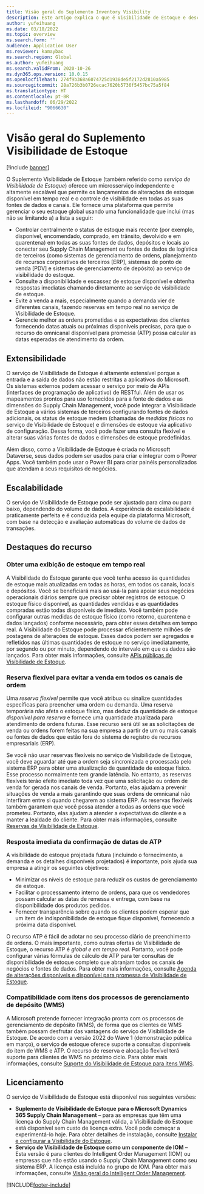 ```yaml
---
title: Visão geral do Suplemento Inventory Visibility
description: Este artigo explica o que é Visibilidade de Estoque e descreve seus recursos.
author: yufeihuang
ms.date: 03/18/2022
ms.topic: overview
ms.search.form: ''
audience: Application User
ms.reviewer: kamaybac
ms.search.region: Global
ms.author: yufeihuang
ms.search.validFrom: 2020-10-26
ms.dyn365.ops.version: 10.0.15
ms.openlocfilehash: 274f9b368a6074725d1938de5f2172d2810a5985
ms.sourcegitcommit: 28a726b3b0726ecac7620b5736f5457bc75a5f84
ms.translationtype: HT
ms.contentlocale: pt-BR
ms.lasthandoff: 06/29/2022
ms.locfileid: "9066630"
---
```

# <a name="inventory-visibility-add-in-overview"></a>Visão geral do Suplemento Visibilidade de Estoque

[!include [banner](../includes/banner.md)]

O Suplemento Visibilidade de Estoque (também referido como *serviço de Visibilidade de Estoque*) oferece um microsserviço independente e altamente escalável que permite os lançamentos de alterações de estoque disponível em tempo real e o controle de visibilidade em todas as suas fontes de dados e canais. Ele fornece uma plataforma que permite gerenciar o seu estoque global usando uma funcionalidade que inclui (mas não se limitando a) a lista a seguir:

- Controlar centralmente o status de estoque mais recente (por exemplo, disponível, encomendado, comprado, em trânsito, devolvido e em quarentena) em todas as suas fontes de dados, depósitos e locais ao conectar seu Supply Chain Management ou fontes de dados de logística de terceiros (como sistemas de gerenciamento de ordens, planejamento de recursos corporativos de terceiros \[ERP\], sistemas de ponto de venda \[PDV\] e sistemas de gerenciamento de depósito) ao serviço de visibilidade do estoque.
- Consulte a disponibilidade e escassez de estoque disponível e obtenha respostas imediatas chamando diretamente ao serviço de visibilidade de estoque.
- Evite a venda a mais, especialmente quando a demanda vier de diferentes canais, fazendo reservas em tempo real no serviço de Visibilidade de Estoque.
- Gerencie melhor as ordens prometidas e as expectativas dos clientes fornecendo datas atuais ou próximas disponíveis precisas, para que o recurso do omnicanal disponível para promessa (ATP) possa calcular as datas esperadas de atendimento da ordem.

## <a name="extensibility"></a>Extensibilidade

O serviço de Visibilidade de Estoque é altamente extensível porque a entrada e a saída de dados não estão restritas a aplicativos do Microsoft. Os sistemas externos podem acessar o serviço por meio de APIs (interfaces de programação de aplicativo) de RESTful. Além de usar os mapeamentos prontos para uso fornecidos para a fonte de dados e as dimensões do Supply Chain Management, você pode integrar a Visibilidade de Estoque a vários sistemas de terceiros configurando fontes de dados adicionais, os status de estoque medem (chamadas de *medidas físicas* no serviço de Visibilidade de Estoque) e dimensões de estoque via aplicativo de configuração. Dessa forma, você pode fazer uma consulta flexível e alterar suas várias fontes de dados e dimensões de estoque predefinidas.

Além disso, como a Visibilidade de Estoque é criada no Microsoft Dataverse, seus dados podem ser usados para criar e integrar com o Power Apps. Você também pode usar o Power BI para criar painéis personalizados que atendam a seus requisitos de negócios.

## <a name="scalability"></a>Escalabilidade

O serviço de Visibilidade de Estoque pode ser ajustado para cima ou para baixo, dependendo do volume de dados. A experiência de escalabilidade é praticamente perfeita e é conduzida pela equipe da plataforma Microsoft, com base na detecção e avaliação automáticas do volume de dados de transações.

## <a name="feature-highlights"></a>Destaques do recurso

### <a name="get-a-global-view-of-real-time-inventory"></a>Obter uma exibição de estoque em tempo real

A Visibilidade do Estoque garante que você tenha acesso às quantidades de estoque mais atualizadas em todas as horas, em todos os canais, locais e depósitos. Você se beneficiará mais ao usá-la para apoiar seus negócios operacionais diários sempre que precisar obter registros de estoque. O estoque físico disponível, as quantidades vendidas e as quantidades compradas estão todas disponíveis de imediato. Você também pode configurar outras medidas de estoque físico (como retorno, quarentena e dados lançados) conforme necessário, para obter esses detalhes em tempo real. A Visibilidade do Estoque pode processar eficientemente milhões de postagens de alterações de estoque. Esses dados podem ser agregados e refletidos nas últimas quantidades de estoque no serviço imediatamente, por segundo ou por minuto, dependendo do intervalo em que os dados são lançados. Para obter mais informações, consulte [APIs públicas de Visibilidade de Estoque](inventory-visibility-api.md).

### <a name="soft-reservation-to-avoid-overselling-across-all-order-channels"></a>Reserva flexível para evitar a venda em todos os canais de ordem

Uma *reserva flexível* permite que você atribua ou sinalize quantidades específicas para preencher uma ordem ou demanda. Uma reserva temporária não afeta o estoque físico, mas deduz da quantidade de estoque *disponível para reserva* e fornece uma quantidade atualizada para atendimento de ordens futuras. Esse recurso será útil se as solicitações de venda ou ordens forem feitas na sua empresa a partir de um ou mais canais ou fontes de dados que estão fora do sistema de registro de recursos empresariais (ERP).

Se você não usar reservas flexíveis no serviço de Visibilidade de Estoque, você deve aguardar até que a ordem seja sincronizada e processada pelo sistema ERP para obter uma atualização de quantidade de estoque físico. Esse processo normalmente tem grande latência. No entanto, as reservas flexíveis terão efeito imediato toda vez que uma solicitação ou ordem de venda for gerada nos canais de venda. Portanto, elas ajudam a prevenir situações de venda a mais garantindo que suas ordens de omnicanal não interfiram entre si quando chegarem ao sistema ERP. As reservas flexíveis também garantem que você possa atender a todas as ordens que você prometeu. Portanto, elas ajudam a atender a expectativas do cliente e a manter a lealdade do cliente. Para obter mais informações, consulte [Reservas de Visibilidade de Estoque](inventory-visibility-reservations.md).

### <a name="immediate-response-of-atp-dates-confirmation"></a>Resposta imediata da confirmação de datas de ATP

A visibilidade do estoque projetada futura (incluindo o fornecimento, a demanda e os detalhes disponíveis projetados) é importante, pois ajuda sua empresa a atingir os seguintes objetivos:

- Minimizar os níveis de estoque para reduzir os custos de gerenciamento de estoque.
- Facilitar o processamento interno de ordens, para que os vendedores possam calcular as datas de remessa e entrega, com base na disponibilidade dos produtos pedidos.
- Fornecer transparência sobre quando os clientes podem esperar que um item de indisponibilidade de estoque fique disponível, fornecendo a próxima data disponível.

O recurso ATP é fácil de adotar no seu processo diário de preenchimento de ordens. O mais importante, como outras ofertas de Visibilidade de Estoque, o recurso ATP é *global e em tempo real*. Portanto, você pode configurar várias fórmulas de cálculo de ATP para ter consultas de disponibilidade de estoque completo que abranjam todos os canais de negócios e fontes de dados. Para obter mais informações, consulte [Agenda de alterações disponíveis e disponível para promessa de Visibilidade de Estoque](inventory-visibility-available-to-promise.md).

### <a name="compatibility-with-warehouse-management-processes-wms-items"></a>Compatibilidade com itens dos processos de gerenciamento de depósito (WMS)

A Microsoft pretende fornecer integração pronta com os processos de gerenciamento de depósito (WMS), de forma que os clientes de WMS também possam desfrutar das vantagens do serviço de Visibilidade de Estoque. De acordo com a versão 2022 do Wave 1 (demonstração pública em março), o serviço de estoque oferece suporte a consultas disponíveis do item de WMS e ATP. O recurso de reserva e alocação flexível terá suporte para clientes de WMS no próximo ciclo. Para obter mais informações, consulte [Suporte do Visibilidade de Estoque para itens WMS](inventory-visibility-whs-support.md).

## <a name="licensing"></a>Licenciamento

O serviço de Visibilidade de Estoque está disponível nas seguintes versões:

- **Suplemento de Visibilidade de Estoque para o Microsoft Dynamics 365 Supply Chain Management** – para as empresas que têm uma licença do Supply Chain Management válida, a Visibilidade do Estoque está disponível sem custo de licença extra. Você pode começar a experimentá-lo hoje. Para obter detalhes de instalação, consulte [Instalar e configurar a Visibilidade do Estoque](inventory-visibility-setup.md).
- **Serviço de Visibilidade de Estoque como um componente de IOM** – Esta versão é para clientes do Intelligent Order Management (IOM) ou empresas que não estão usando o Supply Chain Management como seu sistema ERP. A licença está incluída no grupo de IOM. Para obter mais informações, consulte [Visão geral do Intelligent Order Management](/dynamics365/intelligent-order-management/overview).

[!INCLUDE[footer-include](../../includes/footer-banner.md)]
